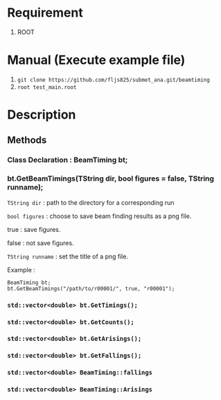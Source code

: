 # Requirement
1. ROOT
# Manual (Execute example file)
1. `git clone https://github.com/fljs825/submet_ana.git/beamtiming`
2. `root test_main.root`
# Description
## Methods
### Class Declaration : BeamTiming bt;
### bt.GetBeamTimings(TString dir, bool figures = false, TString runname);
`TString dir` : path to the directory for a corresponding run

`bool figures` : choose to save beam finding results as a png file. 

true : save figures. 

false : not save figures.

`TString runname` : set the title of a png file.

Example : 
```
BeamTiming bt;
bt.GetBeamTimings("/path/to/r00001/", true, "r00001");
```
### `std::vector<double> bt.GetTimings();`
### `std::vector<double> bt.GetCounts();`
### `std::vector<double> bt.GetArisings();`
### `std::vector<double> bt.GetFallings();`


### `std::vector<double> BeamTiming::fallings`
### `std::vector<double> BeamTiming::Arisings`
### 
